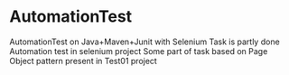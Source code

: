 # AutomationTest
AutomationTest on Java+Maven+Junit with Selenium
Task is partly done
Automation test in selenium project
Some part of task based on Page Object pattern present in Test01 project

